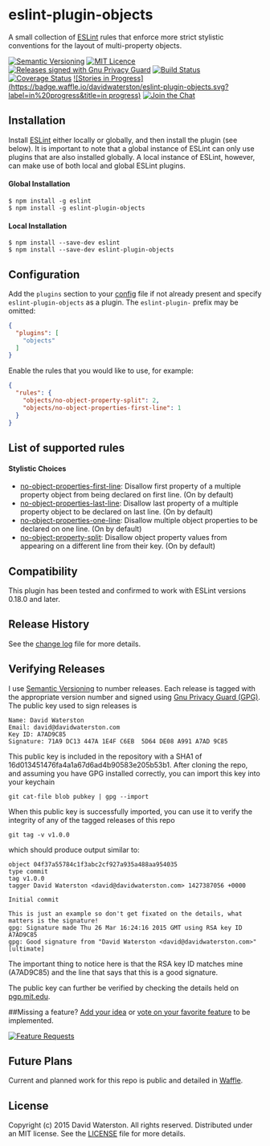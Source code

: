 # eslint-plugin-objects

A small collection of [ESLint](https://www.github.com/eslint/eslint) rules that enforce more strict stylistic conventions for the layout of multi-property objects.

[![Semantic Versioning](https://img.shields.io/github/release/davidwaterston/eslint-plugin-objects.svg)](http://semver.org/)
[![MIT Licence](http://img.shields.io/badge/license-MIT-blue.svg)](https://github.com/davidwaterston/eslint-plugin-objects/blob/master/LICENSE)
[![Releases signed with Gnu Privacy Guard](https://img.shields.io/badge/gpg-signed-green.svg)](#verifying-releases)
[![Build Status](https://travis-ci.org/davidwaterston/eslint-plugin-objects.svg?branch=master)](https://travis-ci.org/davidwaterston/eslint-plugin-objects)
[![Coverage Status](https://coveralls.io/repos/davidwaterston/eslint-plugin-objects/badge.svg?branch=master&service=github)](https://coveralls.io/github/davidwaterston/eslint-plugin-objects?branch=master)
[![Stories in Progress](https://badge.waffle.io/davidwaterston/eslint-plugin-objects.svg?label=in%20progress&title=in progress)](http://waffle.io/davidwaterston/eslint-plugin-objects)
[![Join the Chat](https://badges.gitter.im/Join%20Chat.svg)](https://gitter.im/davidwaterston/eslint-plugin-objects)

## Installation

Install [ESLint](https://www.github.com/eslint/eslint) either locally or globally, and then install the plugin (see below). It is important to note that a global instance of ESLint can only use plugins that are also installed globally. A local instance of ESLint, however, can make use of both local and global ESLint plugins.

#### Global Installation

    $ npm install -g eslint
    $ npm install -g eslint-plugin-objects

#### Local Installation

    $ npm install --save-dev eslint
    $ npm install --save-dev eslint-plugin-objects

## Configuration

Add the `plugins` section to your [config](http://eslint.org/docs/user-guide/configuring) file if not already present and specify `eslint-plugin-objects` as a plugin. The `eslint-plugin-` prefix may be omitted:

```json
{
  "plugins": [
    "objects"
  ]
}
```

Enable the rules that you would like to use, for example:

```json
{
  "rules": {
    "objects/no-object-property-split": 2,
    "objects/no-object-properties-first-line": 1
  }
}
```

## List of supported rules

#### Stylistic Choices

* [no-object-properties-first-line](docs/rules/no-object-properties-first-line.md): Disallow first property of a multiple property object from being declared on first line. (On by default)
* [no-object-properties-last-line](docs/rules/no-object-properties-last-line.md): Disallow last property of a multiple property object to be declared on last line. (On by default)
* [no-object-properties-one-line](docs/rules/no-object-properties-one-line.md): Disallow multiple object properties to be declared on one line. (On by default)
* [no-object-property-split](docs/rules/no-object-property-split.md): Disallow object property values from appearing on a different line from their key. (On by default)


## Compatibility
This plugin has been tested and confirmed to work with ESLint versions 0.18.0 and later.


## Release History
See the [change log](https://github.com/davidwaterston/eslint-plugin-objects/blob/master/CHANGELOG.md) file for more details.


## Verifying Releases
I use <a href="http://semver.org" target="_blank" alt="Semantic Versioning">Semantic Versioning</a> to number releases. Each release is tagged with the appropriate version number and signed using <a href="https://www.gnupg.org" target="_blank" alt="Gnu Privacy Guard (GPG)">Gnu Privacy Guard (GPG)</a>. The public key used to sign releases is
```
Name: David Waterston
Email: david@davidwaterston.com
Key ID: A7AD9C85
Signature: 71A9 DC13 447A 1E4F C6EB  5D64 DE08 A991 A7AD 9C85
```
This public key is included in the repository with a SHA1 of 16d013451476fa4a1a67d6ad4b90583e205b53b1.
After cloning the repo, and assuming you have GPG installed correctly, you can import this key into your keychain
```
git cat-file blob pubkey | gpg --import
```
When this public key is successfully imported, you can use it to verify the integrity of any of the tagged releases of this repo
```
git tag -v v1.0.0
```
which should produce output similar to:
```
object 04f37a55784c1f3abc2cf927a935a488aa954035
type commit
tag v1.0.0
tagger David Waterston <david@davidwaterston.com> 1427387056 +0000

Initial commit

This is just an example so don't get fixated on the details, what matters is the signature!
gpg: Signature made Thu 26 Mar 16:24:16 2015 GMT using RSA key ID A7AD9C85
gpg: Good signature from "David Waterston <david@davidwaterston.com>" [ultimate]
```
The important thing to notice here is that the RSA key ID matches mine (A7AD9C85) and the line that says that this is a good signature.

The public key can further be verified by checking the details held on <a href="http://pgp.mit.edu/pks/lookup?search=david%40davidwaterston.com&op=index&fingerprint=on&exact=on" target="_blank" alt="pgp.mit.edu">pgp.mit.edu</a>.


##Missing a feature?
[Add your idea](http://feathub.com/davidwaterston/eslint-plugin-objects/features/new) or [vote on your favorite feature](http://feathub.com/davidwaterston/eslint-plugin-objects) to be implemented.

[![Feature Requests](http://feathub.com/davidwaterston/eslint-plugin-objects?format=svg)](http://feathub.com/davidwaterston/eslint-plugin-objects)

## Future Plans
Current and planned work for this repo is public and detailed in [Waffle](https://waffle.io/davidwaterston/eslint-plugin-objects).

## License
Copyright (c) 2015 David Waterston. All rights reserved.
Distributed under an MIT license. See the [LICENSE](https://github.com/davidwaterston/eslint-plugin-objects/blob/master/LICENSE) file for more details.
